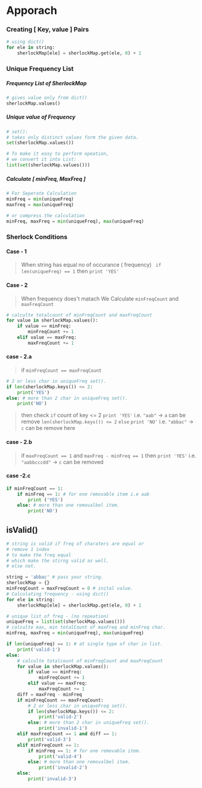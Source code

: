 # Apporach

### Creating [ Key, value ] Pairs

```python
# using dict()
for ele in string:
    sherlockMap[ele] = sherlockMap.get(ele, 0) + 1
```

### Unique Frequency List
##### Frequency List of SherlockMap
```python
# gives value only from dict()
sherlockMap.values()
```

##### Unique value of Frequency
```python
# set():
# takes only distinct values form the given data.
set(sherlockMap.values())

# To make it easy to perform opeation,
# we convert it into List:
list(set(sherlockMap.values()))
```
##### Calculate [ minFreq, MaxFreq ]
```python
# For Seperate Calculation
minFreq = min(uniqueFreq)
maxfreq = max(uniqueFreq)
 
# or compress the calculation
minFreq, maxFreq = min(uniqueFreq), max(uniqueFreq)
```
### Sherlock Conditions
#### Case - 1
>When string has equal no of occurance ( frequency) 
``` if len(uniqueFreq) == 1```
>then `print 'YES'`

#### Case - 2
> When frequency does't matach
> We Calculate `minFreqCount` and `maxFreqCount`
```python
# calculte totalcount of minFreqCount and maxFreqCount
for value in sherlockMap.values():
    if value == minFreq:
        minFreqCount += 1
    elif value == maxFreq:
        maxFreqCount += 1
 ```
#### case - 2.a
> if `minFreqCount == maxFreqCount`
```python
# 2 or less char in uniqueFreq set().
if len(sherlockMap.keys()) <= 2:
    print('YES')
else: # more than 2 char in uniqueFreq set().
    print('NO')
```
> then check `if` count of key <= 2  `print 'YES'`
>i.e. `"aab"` -> `a` can be remove 
>`len(sherlockMap.keys()) <= 2`
>`else` `print 'NO'`
>i.e. `"abbac"` -> `c` can be remove here

#### case - 2.b
> if `maxFreqCount == 1` and `maxFreq - minFreq == 1`
then  `print 'YES'`
i.e. `"aabbcccdd"` -> `c` can be removed

#### case -2.c
> 
```python 
if minFreqCount == 1:
    if minFreq == 1: # for one removable item i.e aab
        print ('YES')
    else: # more than one removalbel item.
        print('NO')
```

## isValid()
```python
# string is valid if freq of charaters are equal or 
# remove 1 index 
# to make the freq equal 
# which make the stirng valid as well. 
# else not.

string = 'abbac' # pass your string.
sherlockMap = {}
minFreqCount = maxFreqCount = 0 # inital value.
# Calculating frequency - using dict()
for ele in string:
    sherlockMap[ele] = sherlockMap.get(ele, 0) + 1

# unique list of freq - (no repeation)
uniqueFreq = list(set(sherlockMap.values()))
# calculte max, min totalCount of maxFreq and minFreq char.
minFreq, maxFreq = min(uniqueFreq), max(uniqueFreq)

if len(uniqueFreq) == 1: # at single type of char in list.
    print('valid-1')
else:
    # calculte totalcount of minFreqCount and maxFreqCount
    for value in sherlockMap.values():
        if value == minFreq:
            minFreqCount += 1
        elif value == maxFreq:
            maxFreqCount += 1
    diff = maxFreq - minFreq  
    if minFreqCount == maxFreqCount:
        # 2 or less char in uniqueFreq set().
        if len(sherlockMap.keys()) <= 2: 
            print('valid-2')
        else: # more than 2 char in uniqueFreq set().
            print('invalid-1')
    elif maxFreqCount == 1 and diff == 1:
        print('valid-3')        
    elif minFreqCount == 1:
        if minFreq == 1: # for one removable item.
            print('valid-4')
        else: # more than one removalbel item.
            print('invalid-2')
    else:
        print('invalid-3')

```